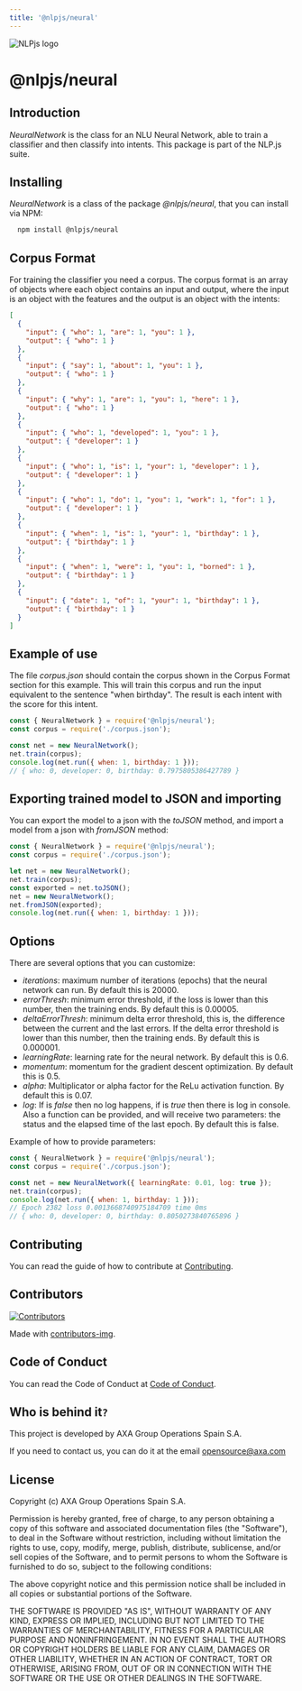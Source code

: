 ```yaml
---
title: '@nlpjs/neural'
---
```


![NLPjs logo](../../../../screenshots/nlplogo.gif)

# @nlpjs/neural

## Introduction

_NeuralNetwork_ is the class for an NLU Neural Network, able to train a classifier and then classify into intents.
This package is part of the NLP.js suite.

## Installing

_NeuralNetwork_ is a class of the package _@nlpjs/neural_, that you can install via NPM:

```bash
  npm install @nlpjs/neural
```

## Corpus Format

For training the classifier you need a corpus. The corpus format is an array of objects where each object contains an input and output, where the input is an object with the features and the output is an object with the intents:

```json
[
  {
    "input": { "who": 1, "are": 1, "you": 1 },
    "output": { "who": 1 }
  },
  {
    "input": { "say": 1, "about": 1, "you": 1 },
    "output": { "who": 1 }
  },
  {
    "input": { "why": 1, "are": 1, "you": 1, "here": 1 },
    "output": { "who": 1 }
  },
  {
    "input": { "who": 1, "developed": 1, "you": 1 },
    "output": { "developer": 1 }
  },
  {
    "input": { "who": 1, "is": 1, "your": 1, "developer": 1 },
    "output": { "developer": 1 }
  },
  {
    "input": { "who": 1, "do": 1, "you": 1, "work": 1, "for": 1 },
    "output": { "developer": 1 }
  },
  {
    "input": { "when": 1, "is": 1, "your": 1, "birthday": 1 },
    "output": { "birthday": 1 }
  },
  {
    "input": { "when": 1, "were": 1, "you": 1, "borned": 1 },
    "output": { "birthday": 1 }
  },
  {
    "input": { "date": 1, "of": 1, "your": 1, "birthday": 1 },
    "output": { "birthday": 1 }
  }
]
```

## Example of use

The file _corpus.json_ should contain the corpus shown in the Corpus Format section for this example.
This will train this corpus and run the input equivalent to the sentence "when birthday". 
The result is each intent with the score for this intent.

```javascript
const { NeuralNetwork } = require('@nlpjs/neural');
const corpus = require('./corpus.json');

const net = new NeuralNetwork();
net.train(corpus);
console.log(net.run({ when: 1, birthday: 1 }));
// { who: 0, developer: 0, birthday: 0.7975805386427789 }
```

## Exporting trained model to JSON and importing

You can export the model to a json with the _toJSON_ method, and import a model from a json with _fromJSON_ method:

```javascript
const { NeuralNetwork } = require('@nlpjs/neural');
const corpus = require('./corpus.json');

let net = new NeuralNetwork();
net.train(corpus);
const exported = net.toJSON();
net = new NeuralNetwork();
net.fromJSON(exported);
console.log(net.run({ when: 1, birthday: 1 }));
```

## Options

There are several options that you can customize:
- _iterations_: maximum number of iterations (epochs) that the neural network can run. By default this is 20000.
- _errorThresh_: minimum error threshold, if the loss is lower than this number, then the training ends. By default this is 0.00005.
- _deltaErrorThresh_: minimum delta error threshold, this is, the difference between the current and the last errors. If the delta error threshold is lower than this number, then the training ends. By default this is 0.000001.
- _learningRate_: learning rate for the neural network. By default this is 0.6.
- _momentum_: momentum for the gradient descent optimization. By default this is 0.5.
- _alpha_: Multiplicator or alpha factor for the ReLu activation function. By default this is 0.07.
- _log_: If is *false* then no log happens, if is *true* then there is log in console. Also a function can be provided, and will receive two parameters: the status and the elapsed time of the last epoch. By default this is false.

Example of how to provide parameters:
```javascript
const { NeuralNetwork } = require('@nlpjs/neural');
const corpus = require('./corpus.json');

const net = new NeuralNetwork({ learningRate: 0.01, log: true });
net.train(corpus);
console.log(net.run({ when: 1, birthday: 1 }));
// Epoch 2382 loss 0.0013668740975184709 time 0ms
// { who: 0, developer: 0, birthday: 0.8050273840765896 }
```

## Contributing

You can read the guide of how to contribute at [Contributing](CONTRIBUTING.md).

## Contributors

[![Contributors](https://contributors-img.firebaseapp.com/image?repo=axa-group/nlp.js)](https://github.com/axa-group/nlp.js/graphs/contributors)

Made with [contributors-img](https://contributors-img.firebaseapp.com).

## Code of Conduct

You can read the Code of Conduct at [Code of Conduct](CODE_OF_CONDUCT.md).

## Who is behind it`?`

This project is developed by AXA Group Operations Spain S.A.

If you need to contact us, you can do it at the email opensource@axa.com

## License

Copyright (c) AXA Group Operations Spain S.A.

Permission is hereby granted, free of charge, to any person obtaining
a copy of this software and associated documentation files (the
"Software"), to deal in the Software without restriction, including
without limitation the rights to use, copy, modify, merge, publish,
distribute, sublicense, and/or sell copies of the Software, and to
permit persons to whom the Software is furnished to do so, subject to
the following conditions:

The above copyright notice and this permission notice shall be
included in all copies or substantial portions of the Software.

THE SOFTWARE IS PROVIDED "AS IS", WITHOUT WARRANTY OF ANY KIND,
EXPRESS OR IMPLIED, INCLUDING BUT NOT LIMITED TO THE WARRANTIES OF
MERCHANTABILITY, FITNESS FOR A PARTICULAR PURPOSE AND
NONINFRINGEMENT. IN NO EVENT SHALL THE AUTHORS OR COPYRIGHT HOLDERS BE
LIABLE FOR ANY CLAIM, DAMAGES OR OTHER LIABILITY, WHETHER IN AN ACTION
OF CONTRACT, TORT OR OTHERWISE, ARISING FROM, OUT OF OR IN CONNECTION
WITH THE SOFTWARE OR THE USE OR OTHER DEALINGS IN THE SOFTWARE.
